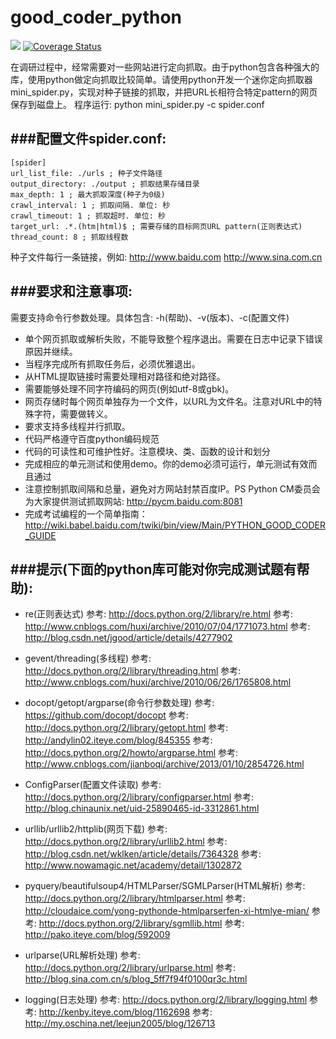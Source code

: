 # good_coder_python

![](https://travis-ci.org/zdsh/good_coder_python.svg?branch=dev)
[![Coverage Status](https://coveralls.io/repos/zdsh/good_coder_python/badge.svg?branch=dev)](https://coveralls.io/r/zdsh/good_coder_python?branch=dev)

在调研过程中，经常需要对一些网站进行定向抓取。由于python包含各种强大的库，使用python做定向抓取比较简单。请使用python开发一个迷你定向抓取器mini_spider.py，实现对种子链接的抓取，并把URL长相符合特定pattern的网页保存到磁盘上。
程序运行: 
python mini_spider.py -c spider.conf 

###配置文件spider.conf: 
---
    [spider] 
    url_list_file: ./urls ; 种子文件路径 
    output_directory: ./output ; 抓取结果存储目录 
    max_depth: 1 ; 最大抓取深度(种子为0级) 
    crawl_interval: 1 ; 抓取间隔. 单位: 秒 
    crawl_timeout: 1 ; 抓取超时. 单位: 秒 
    target_url: .*.(htm|html)$ ; 需要存储的目标网页URL pattern(正则表达式) 
    thread_count: 8 ; 抓取线程数 

种子文件每行一条链接，例如: 
http://www.baidu.com 
http://www.sina.com.cn 

###要求和注意事项:
---

需要支持命令行参数处理。具体包含: -h(帮助)、-v(版本)、-c(配置文件)
- 单个网页抓取或解析失败，不能导致整个程序退出。需要在日志中记录下错误原因并继续。
- 当程序完成所有抓取任务后，必须优雅退出。
- 从HTML提取链接时需要处理相对路径和绝对路径。
- 需要能够处理不同字符编码的网页(例如utf-8或gbk)。
- 网页存储时每个网页单独存为一个文件，以URL为文件名。注意对URL中的特殊字符，需要做转义。
- 要求支持多线程并行抓取。
- 代码严格遵守百度python编码规范
- 代码的可读性和可维护性好。注意模块、类、函数的设计和划分
- 完成相应的单元测试和使用demo。你的demo必须可运行，单元测试有效而且通过
- 注意控制抓取间隔和总量，避免对方网站封禁百度IP。PS Python CM委员会为大家提供测试抓取网站: http://pycm.baidu.com:8081
- 完成考试编程的一个简单指南：http://wiki.babel.baidu.com/twiki/bin/view/Main/PYTHON_GOOD_CODER_GUIDE


###提示(下面的python库可能对你完成测试题有帮助):
---

- re(正则表达式)
参考: http://docs.python.org/2/library/re.html
参考: http://www.cnblogs.com/huxi/archive/2010/07/04/1771073.html
参考: http://blog.csdn.net/jgood/article/details/4277902

- gevent/threading(多线程)
参考: http://docs.python.org/2/library/threading.html
参考: http://www.cnblogs.com/huxi/archive/2010/06/26/1765808.html

- docopt/getopt/argparse(命令行参数处理)
参考: https://github.com/docopt/docopt
参考: http://docs.python.org/2/library/getopt.html
参考: http://andylin02.iteye.com/blog/845355
参考: http://docs.python.org/2/howto/argparse.html
参考: http://www.cnblogs.com/jianboqi/archive/2013/01/10/2854726.html

- ConfigParser(配置文件读取)
参考: http://docs.python.org/2/library/configparser.html
参考: http://blog.chinaunix.net/uid-25890465-id-3312861.html

- urllib/urllib2/httplib(网页下载)
参考: http://docs.python.org/2/library/urllib2.html
参考: http://blog.csdn.net/wklken/article/details/7364328
参考: http://www.nowamagic.net/academy/detail/1302872

- pyquery/beautifulsoup4/HTMLParser/SGMLParser(HTML解析)
参考: http://docs.python.org/2/library/htmlparser.html
参考: http://cloudaice.com/yong-pythonde-htmlparserfen-xi-htmlye-mian/
参考: http://docs.python.org/2/library/sgmllib.html
参考: http://pako.iteye.com/blog/592009

- urlparse(URL解析处理)
参考: http://docs.python.org/2/library/urlparse.html
参考: http://blog.sina.com.cn/s/blog_5ff7f94f0100qr3c.html

- logging(日志处理)
参考: http://docs.python.org/2/library/logging.html
参考: http://kenby.iteye.com/blog/1162698
参考: http://my.oschina.net/leejun2005/blog/126713
